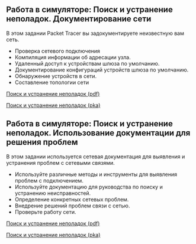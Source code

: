 <!-- 12.6.1 -->
## Работа в симуляторе: Поиск и устранение неполадок. Документирование сети

В этом задании Packet Tracer вы задокументируете неизвестную вам сеть.

* Проверка сетевого подключения
* Компиляция информации об адресации узла.
* Удаленный доступ к устройствам шлюза по умолчанию.
* Документирование конфигураций устройств шлюза по умолчанию.
* Обнаружение устройств в сети.
* Составление топологии сети

[Поиск и устранение неполадок (pdf)](./assets/12.6.1-packet-tracer---troubleshooting-challenge---document-the-network_ru-RU.pdf)

[Поиск и устранение неполадок (pka)](./assets/12.6.1-packet-tracer---troubleshooting-challenge---document-the-network_ru-RU.pka)

<!-- 12.6.2 -->
## Работа в симуляторе: Поиск и устранение неполадок. Использование документации для решения проблем

В этом задании используется сетевая документация для выявления и устранения проблем с сетевыми связями.

* Используйте различные методы и инструменты для выявления проблем с подключением.
* Используйте документацию для руководства по поиску и устранению неисправностей.
* Определение конкретных сетевых проблем.
* Внедрение решений проблем связи с сетью.
* Проверьте работу сети.

[Поиск и устранение неполадок (pdf)](./assets/12.6.2-packet-tracer---troubleshooting-challenge---use-documentation-to-solve-issues_ru-RU.pdf)

[Поиск и устранение неполадок (pka)](./assets/12.6.2-packet-tracer---troubleshooting-challenge---use-documentation-to-solve-issues_ru-RU.pka)